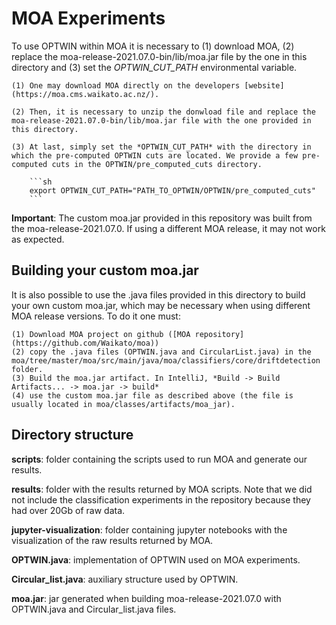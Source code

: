 # MOA Experiments

To use OPTWIN within MOA it is necessary to (1) download MOA, (2) replace the moa-release-2021.07.0-bin/lib/moa.jar file by the one in this directory and (3) set the *OPTWIN_CUT_PATH* environmental variable. 

    (1) One may download MOA directly on the developers [website](https://moa.cms.waikato.ac.nz/). 
    
    (2) Then, it is necessary to unzip the donwload file and replace the moa-release-2021.07.0-bin/lib/moa.jar file with the one provided in this directory.

    (3) At last, simply set the *OPTWIN_CUT_PATH* with the directory in which the pre-computed OPTWIN cuts are located. We provide a few pre-computed cuts in the OPTWIN/pre_computed_cuts directory.

        ```sh
        export OPTWIN_CUT_PATH="PATH_TO_OPTWIN/OPTWIN/pre_computed_cuts"
        ```

**Important**: The custom moa.jar provided in this repository was built from the moa-release-2021.07.0. If using a different MOA release, it may not work as expected. 

## Building your custom moa.jar 

It is also possible to use the .java files provided in this directory to build your own custom moa.jar, which may be necessary when using different MOA release versions. To do it one must:

    (1) Download MOA project on github ([MOA repository](https://github.com/Waikato/moa))
    (2) copy the .java files (OPTWIN.java and CircularList.java) in the moa/tree/master/moa/src/main/java/moa/classifiers/core/driftdetection folder.
    (3) Build the moa.jar artifact. In IntelliJ, *Build -> Build Artifacts... -> moa.jar -> build*
    (4) use the custom moa.jar file as described above (the file is usually located in moa/classes/artifacts/moa_jar).

## Directory structure

**scripts**: folder containing the scripts used to run MOA and generate our results.

**results**: folder with the results returned by MOA scripts. Note that we did not include the classification experiments in the repository because they had over 20Gb of raw data. 

**jupyter-visualization**: folder containing jupyter notebooks with the visualization of the raw results returned by MOA.

**OPTWIN.java**: implementation of OPTWIN used on MOA experiments.

**Circular_list.java**: auxiliary structure used by OPTWIN.

**moa.jar**: jar generated when building moa-release-2021.07.0 with OPTWIN.java and Circular_list.java files.
